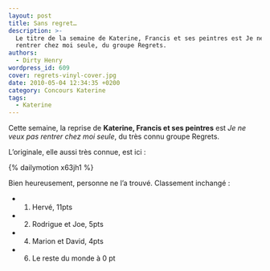 ```yaml
---
layout: post
title: Sans regret…
description: >-
  Le titre de la semaine de Katerine, Francis et ses peintres est Je ne veux pas
  rentrer chez moi seule, du groupe Regrets.
authors:
  - Dirty Henry
wordpress_id: 609
cover: regrets-vinyl-cover.jpg
date: 2010-05-04 12:34:35 +0200
category: Concours Katerine
tags:
  - Katerine
---
```


Cette semaine, la reprise de **Katerine, Francis et ses peintres** est _Je ne
veux pas rentrer chez moi seule_, du très connu groupe Regrets.

L’originale, elle aussi très connue, est ici :

{% dailymotion x63jh1 %}

Bien heureusement, personne ne l’a trouvé. Classement inchangé :

- 1. Hervé, 11pts
- 2. Rodrigue et Joe, 5pts
- 4. Marion et David, 4pts
- 6. Le reste du monde à 0 pt
